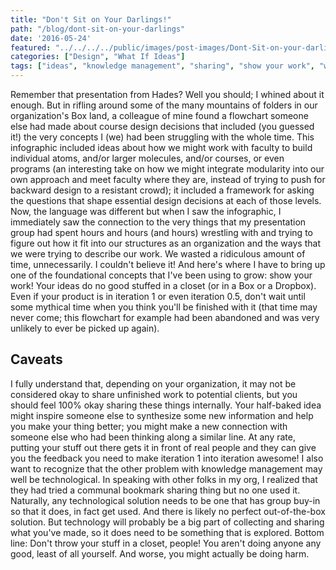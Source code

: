 ```yaml
---
title: "Don't Sit on Your Darlings!"
path: "/blog/dont-sit-on-your-darlings"
date: '2016-05-24'
featured: "../../../../public/images/post-images/Dont-Sit-on-your-darlings.png"
categories: ["Design", "What If Ideas"]
tags: ["ideas", "knowledge management", "sharing", "show your work", "work"]
---
```


Remember that presentation from Hades? Well you should; I whined about it enough. But in rifling around some of the many mountains of folders in our organization's Box land, a colleague of mine found a flowchart someone else had made about course design decisions that included (you guessed it!) the very concepts I (we) had been struggling with the whole time. This infographic included ideas about how we might work with faculty to build individual atoms, and/or larger molecules, and/or courses, or even programs (an interesting take on how we might integrate modularity into our own approach and meet faculty where they are, instead of trying to push for backward design to a resistant crowd); it included a framework for asking the questions that shape essential design decisions at each of those levels. Now, the language was different but when I saw the infographic, I immediately saw the connection to the very things that my presentation group had spent hours and hours (and hours) wrestling with and trying to figure out how it fit into our structures as an organization and the ways that we were trying to describe our work. We wasted a ridiculous amount of time, unnecessarily. I couldn't believe it! And here's where I have to bring up one of the foundational concepts that I've been using to grow: show your work! Your ideas do no good stuffed in a closet (or in a Box or a Dropbox). Even if your product is in iteration 1 or even iteration 0.5, don't wait until some mythical time when you think you'll be finished with it (that time may never come; this flowchart for example had been abandoned and was very unlikely to ever be picked up again).

## Caveats

I fully understand that, depending on your organization, it may not be considered okay to share unfinished work to potential clients, but you should feel 100% okay sharing these things internally. Your half-baked idea might inspire someone else to synthesize some new information and help you make your thing better; you might make a new connection with someone else who had been thinking along a similar line. At any rate, putting your stuff out there gets it in front of real people and they can give you the feedback you need to make iteration 1 into iteration awesome! I also want to recognize that the other problem with knowledge management may well be technological. In speaking with other folks in my org, I realized that they had tried a communal bookmark sharing thing but no one used it. Naturally, any technological solution needs to be one that has group buy-in so that it does, in fact get used. And there is likely no perfect out-of-the-box solution. But technology will probably be a big part of collecting and sharing what you've made, so it does need to be something that is explored. Bottom line: Don't throw your stuff in a closet, people! You aren't doing anyone any good, least of all yourself. And worse, you might actually be doing harm.
